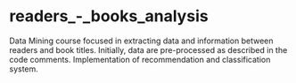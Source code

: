 # readers_-_books_analysis
Data Mining course focused in extracting data and information between readers and book titles. Initially, data are pre-processed as described in the code comments. Implementation of recommendation and classification system.
